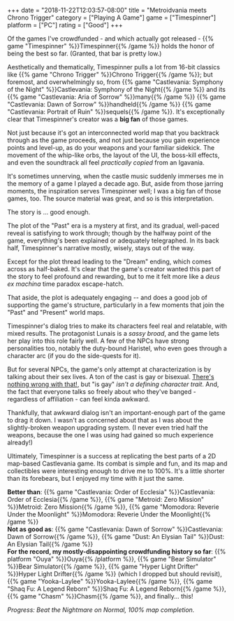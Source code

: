 +++
date = "2018-11-22T12:03:57-08:00"
title = "Metroidvania meets Chrono Trigger"
category = ["Playing A Game"]
game = ["Timespinner"]
platform = ["PC"]
rating = ["Good"]
+++

Of the games I've crowdfunded - and which actually got released - {{% game "Timespinner" %}}Timespinner{{% /game %}} holds the honor of being the best so far.  (Granted, that bar is pretty low.)

Aesthetically and thematically, Timespinner pulls a lot from 16-bit classics like {{% game "Chrono Trigger" %}}Chrono Trigger{{% /game %}}; but foremost, and overwhelmingly so, from {{% game "Castlevania: Symphony of the Night" %}}Castlevania: Symphony of the Night{{% /game %}} and its {{% game "Castlevania: Aria of Sorrow" %}}many{{% /game %}} {{% game "Castlevania: Dawn of Sorrow" %}}handheld{{% /game %}} {{% game "Castlevania: Portrait of Ruin" %}}sequels{{% /game %}}.  It's exceptionally clear that Timespinner's creator was a <b>big fan</b> of those games.

Not just because it's got an interconnected world map that you backtrack through as the game proceeds, and not just because you gain experience points and level-up, as do your weapons and your familiar sidekick.  The movement of the whip-like orbs, the layout of the UI, the boss-kill effects, and even the soundtrack all feel <i>practically copied</i> from an Igavania.

It's sometimes unnerving, when the castle music suddenly immerses me in the memory of a game I played a decade ago.  But, aside from those jarring moments, the inspiration serves Timespinner well; I was a big fan of those games, too.  The source material was great, and so is this interpretation.

The story is ... good enough.

The plot of the "Past" era is a mystery at first, and its gradual, well-paced reveal is satisfying to work through; though by the halfway point of the game, everything's been explained or adequately telegraphed.  In its back half, Timespinner's narrative mostly, wisely, stays out of the way.

Except for the plot thread leading to the "Dream" ending, which comes across as half-baked.  It's clear that the game's creator wanted this part of the story to feel profound and rewarding, but to me it felt more like a <i>deus ex machina</i> time paradox escape-hatch.

That aside, the plot is adequately engaging -- and does a good job of supporting the game's structure, particularly in a few moments that join the "Past" and "Present" world maps.

Timespinner's dialog tries to make its characters feel real and relatable, with mixed results.  The protagonist Lunais is a <i>sassy broad</i>, and the game lets her play into this role fairly well.  A few of the NPCs have strong personalities too, notably the duty-bound Haristel, who even goes through a character arc (if you do the side-quests for it).

But for several NPCs, the game's only attempt at characterization is by talking about their sex lives.  A ton of the cast is gay or bisexual.  <a href="http://www.seinfeldscripts.com/TheOuting.htm">There's nothing wrong with that!</a>, but "is gay" <i>isn't a defining character trait</i>.  And, the fact that everyone talks so freely about who they've banged - regardless of affiliation - can feel kinda awkward.

Thankfully, that awkward dialog isn't an important-enough part of the game to drag it down.  I wasn't as concerned about that as I was about the slightly-broken weapon upgrading system.  (I never even tried half the weapons, because the one I was using had gained so much experience already!)

Ultimately, Timespinner is a success at replicating the best parts of a 2D map-based Castlevania game.  Its combat is simple and fun, and its map and collectibles were interesting enough to drive me to 100%.  It's a little shorter than its forebears, but I enjoyed my time with it just the same.

<b>Better than</b>: {{% game "Castlevania: Order of Ecclesia" %}}Castlevania: Order of Ecclesia{{% /game %}}, {{% game "Metroid: Zero Mission" %}}Metroid: Zero Mission{{% /game %}}, {{% game "Momodora: Reverie Under the Moonlight" %}}Momodora: Reverie Under the Moonlight{{% /game %}}  
<b>Not as good as</b>: {{% game "Castlevania: Dawn of Sorrow" %}}Castlevania: Dawn of Sorrow{{% /game %}}, {{% game "Dust: An Elysian Tail" %}}Dust: An Elysian Tail{{% /game %}}  
<b>For the record, my mostly-disappointing crowdfunding history so far</b>: {{% platform "Ouya" %}}Ouya{{% /platform %}}, {{% game "Bear Simulator" %}}Bear Simulator{{% /game %}}, {{% game "Hyper Light Drifter" %}}Hyper Light Drifter{{% /game %}} (which I dropped but should revisit), {{% game "Yooka-Laylee" %}}Yooka-Laylee{{% /game %}}, {{% game "Shaq Fu: A Legend Reborn" %}}Shaq Fu: A Legend Reborn{{% /game %}}, {{% game "Chasm" %}}Chasm{{% /game %}}, and finally... this!

<i>Progress: Beat the Nightmare on Normal, 100% map completion.</i>
